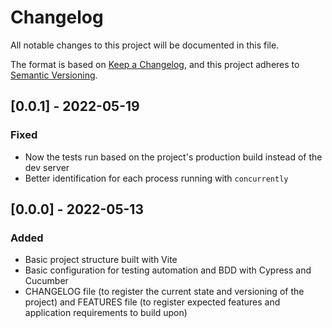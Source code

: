 # Changelog
All notable changes to this project will be documented in this file.

The format is based on [Keep a Changelog](https://keepachangelog.com/en/1.0.0/),
and this project adheres to [Semantic Versioning](https://semver.org/spec/v2.0.0.html).

## [0.0.1] - 2022-05-19
### Fixed
- Now the tests run based on the project's production build instead of the dev server
- Better identification for each process running with `concurrently`

## [0.0.0] - 2022-05-13
### Added
- Basic project structure built with Vite
- Basic configuration for testing automation and BDD with Cypress and Cucumber
- CHANGELOG file (to register the current state and versioning of the project) and FEATURES file (to register expected features and application requirements to build upon)
